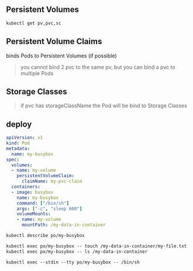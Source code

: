 ## Persistent Volumes
```txt
kubectl get pv,pvc,sc
```

## Persistent Volume Claims
binds Pods to Persistent Volumes (if possible)
> you cannot bind 2 pvc to the same pv, but you can bind a pvc to multiple Pods


## Storage Classes
> if pvc has storageClassName the Pod will be bind to Storage Classes



## deploy
```yaml
apiVersion: v1
kind: Pod
metadata:
  name: my-busybox
spec:
  volumes:
  - name: my-volume
    persistentVolumeClaim:
      claimName: my-pvc-claim
  containers:
  - image: busybox
    name: my-busybox
    command: ["/bin/sh"]
    args: ["-c", "sleep 600"]
    volumeMounts:
    - name: my-volume
      mountPath: /my-data-in-container
```

```txt
kubectl describe po/my-busybox

kubectl exec po/my-busybox -- touch /my-data-in-container/my-file.txt
kubectl exec po/my-busybox -- ls /my-data-in-container

kubectl exec --stdin --tty po/my-busybox -- /bin/sh
```